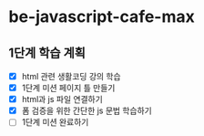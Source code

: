 # be-javascript-cafe-max

## 1단계 학습 계획

- [x] html 관련 생활코딩 강의 학습
- [x] 1단계 미션 페이지 틀 만들기
- [x] html과 js 파일 연결하기
- [x] 폼 검증을 위한 간단한 js 문법 학습하기
- [ ] 1단계 미션 완료하기
